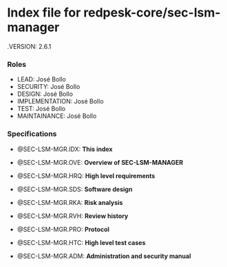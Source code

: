 # Index file for redpesk-core/sec-lsm-manager

.VERSION: 2.6.1

### Roles

- LEAD: José Bollo
- SECURITY: José Bollo
- DESIGN: José Bollo
- IMPLEMENTATION: José Bollo
- TEST: José Bollo
- MAINTAINANCE: José Bollo

### Specifications

- @SEC-LSM-MGR.IDX: **This index**
- @SEC-LSM-MGR.OVE: **Overview of SEC-LSM-MANAGER**
- @SEC-LSM-MGR.HRQ: **High level requirements**
- @SEC-LSM-MGR.SDS: **Software design**
- @SEC-LSM-MGR.RKA: **Risk analysis**
- @SEC-LSM-MGR.RVH: **Review history**

- @SEC-LSM-MGR.PRO: **Protocol**
- @SEC-LSM-MGR.HTC: **High level test cases**
- @SEC-LSM-MGR.ADM: **Administration and security manual**



